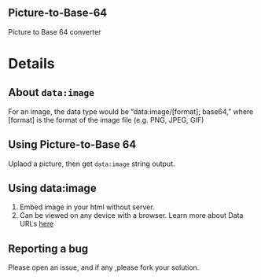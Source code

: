 ## Picture-to-Base-64
Picture to Base 64 converter

# Details

## About `data:image`
For an image, the data type would be “data:image/[format]; base64,” where [format] is the format of the image file (e.g. PNG, JPEG, GIF)

## Using Picture-to-Base 64
Uplaod a picture, then get `data:image` string output.

## Using data:image
1. Embed image in your html without server.
2. Can be viewed on any device with a browser.
Learn more about Data URLs [here][def]

## Reporting a bug
Please open an issue, and if any ,please fork your solution.





[def]: https://developer.mozilla.org/en-US/docs/Web/HTTP/Basics_of_HTTP/Data_URLs